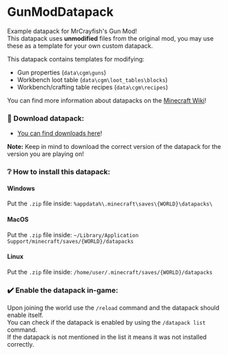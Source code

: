 # GunModDatapack
Example datapack for MrCrayfish's Gun Mod!\
This datapack uses **unmodified** files from the original mod, you may use these as a template for your own custom datapack.

This datapack contains templates for modifying:
* Gun properties (``data\cgm\guns``)
* Workbench loot table (``data\cgm\loot_tables\blocks``)
* Workbench/crafting table recipes (``data\cgm\recipes``)

You can find more information about datapacks on the [Minecraft Wiki](https://minecraft.fandom.com/wiki/Tutorials/Creating_a_data_pack)!

### 💾 Download datapack:
* [You can find downloads here](https://github.com/Autovw/GunModDatapack/releases)!

**Note:** Keep in mind to download the correct version of the datapack for the version you are playing on!

### ❔ How to install this datapack:
#### Windows
Put the ``.zip`` file inside: ``%appdata%\.minecraft\saves\{WORLD}\datapacks\``

#### MacOS
Put the ``.zip`` file inside: ``~/Library/Application Support/minecraft/saves/{WORLD}/datapacks``

#### Linux
Put the ``.zip`` file inside: ``/home/user/.minecraft/saves/{WORLD}/datapacks``

### ✔️ Enable the datapack in-game:
Upon joining the world use the ```/reload``` command and the datapack should enable itself. \
You can check if the datapack is enabled by using the ``/datapack list`` command. \
If the datapack is not mentioned in the list it means it was not installed correctly.
